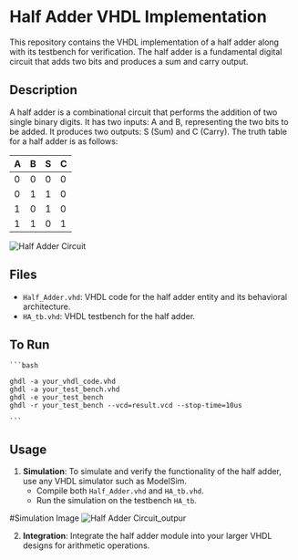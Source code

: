 # Half Adder VHDL Implementation

This repository contains the VHDL implementation of a half adder along with its testbench for verification. The half adder is a fundamental digital circuit that adds two bits and produces a sum and carry output.

## Description

A half adder is a combinational circuit that performs the addition of two single binary digits. It has two inputs: A and B, representing the two bits to be added. It produces two outputs: S (Sum) and C (Carry). The truth table for a half adder is as follows:

| A | B | S | C |
|---|---|---|---|
| 0 | 0 | 0 | 0 |
| 0 | 1 | 1 | 0 |
| 1 | 0 | 1 | 0 |
| 1 | 1 | 0 | 1 |


![Half Adder Circuit](https://github.com/niranjandahal/Embedded_VHDL_LAB/blob/main/halfadder/halfadder.jpg)



## Files

- `Half_Adder.vhd`: VHDL code for the half adder entity and its behavioral architecture.
- `HA_tb.vhd`: VHDL testbench for the half adder.


## To Run

    ```bash
   
    ghdl -a your_vhdl_code.vhd
    ghdl -a your_test_bench.vhd
    ghdl -e your_test_bench
    ghdl -r your_test_bench --vcd=result.vcd --stop-time=10us
    
    ```

## Usage

1. **Simulation**: To simulate and verify the functionality of the half adder, use any VHDL simulator such as ModelSim.
   - Compile both `Half_Adder.vhd` and `HA_tb.vhd`.
   - Run the simulation on the testbench `HA_tb`.


  #Simulation Image
![Half Adder Circuit_outpur](https://github.com/niranjandahal/Embedded_VHDL_LAB/blob/main/halfadder/halfaddersimulation.jpg)  

2. **Integration**: Integrate the half adder module into your larger VHDL designs for arithmetic operations.


